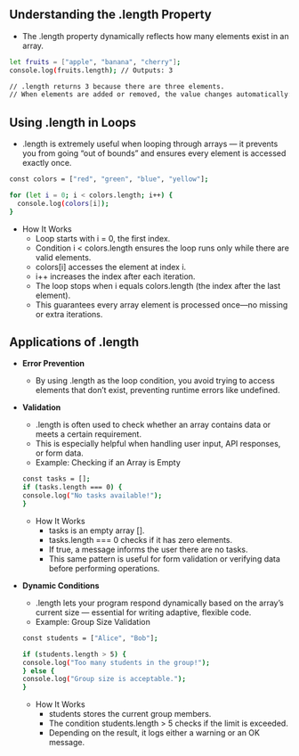 ## Understanding the .length Property
- The .length property dynamically reflects how many elements exist in an array.
``` bash
let fruits = ["apple", "banana", "cherry"];
console.log(fruits.length); // Outputs: 3

// .length returns 3 because there are three elements.
// When elements are added or removed, the value changes automatically:
```
## Using .length in Loops
- .length is extremely useful when looping through arrays — it prevents you from going “out of bounds” and ensures every element is accessed exactly once.
```bash
const colors = ["red", "green", "blue", "yellow"];

for (let i = 0; i < colors.length; i++) {
  console.log(colors[i]);
}
```
- How It Works
    * Loop starts with i = 0, the first index.
    * Condition i < colors.length ensures the loop runs only while there are valid elements.
    * colors[i] accesses the element at index i.
    * i++ increases the index after each iteration.
    * The loop stops when i equals colors.length (the index after the last element).
    * This guarantees every array element is processed once—no missing or extra iterations.

## Applications of .length
- **Error Prevention**
    * By using .length as the loop condition, you avoid trying to access elements that don’t exist, preventing runtime errors like undefined.

- **Validation**
    * .length is often used to check whether an array contains data or meets a certain requirement.
    * This is especially helpful when handling user input, API responses, or form data.
    * Example: Checking if an Array is Empty

    ```bash
    const tasks = [];
    if (tasks.length === 0) {
    console.log("No tasks available!");
    }
    ```
    * How It Works
        * tasks is an empty array [].
        * tasks.length === 0 checks if it has zero elements.
        * If true, a message informs the user there are no tasks.
        * This same pattern is useful for form validation or verifying data before performing operations.

- **Dynamic Conditions**
    * .length lets your program respond dynamically based on the array’s current size — essential for writing adaptive, flexible code.
    * Example: Group Size Validation
    ```bash
    const students = ["Alice", "Bob"];

    if (students.length > 5) {
    console.log("Too many students in the group!");
    } else {
    console.log("Group size is acceptable.");
    }
    ```
    * How It Works
        * students stores the current group members.
        * The condition students.length > 5 checks if the limit is exceeded.
        * Depending on the result, it logs either a warning or an OK message.
